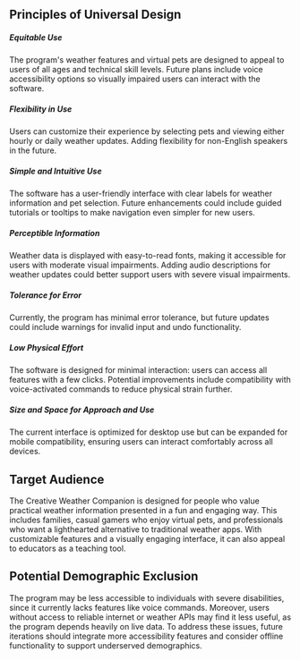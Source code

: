 ## Principles of Universal Design

##### Equitable Use

The program's weather features and virtual pets are designed to appeal to users of all ages and technical skill levels.
Future plans include voice accessibility options so visually impaired users can interact with the software.

##### Flexibility in Use

Users can customize their experience by selecting pets and viewing either hourly or daily weather updates.
Adding flexibility for non-English speakers in the future.

##### Simple and Intuitive Use

The software has a user-friendly interface with clear labels for weather information and pet selection.
Future enhancements could include guided tutorials or tooltips to make navigation even simpler for new users.

##### Perceptible Information

Weather data is displayed with easy-to-read fonts, making it accessible for users with moderate visual impairments.
Adding audio descriptions for weather updates could better support users with severe visual impairments.

##### Tolerance for Error

Currently, the program has minimal error tolerance, but future updates could include warnings for invalid input
and undo functionality.

##### Low Physical Effort

The software is designed for minimal interaction: users can access all features with a few clicks.
Potential improvements include compatibility with voice-activated commands to reduce physical strain further.

##### Size and Space for Approach and Use

The current interface is optimized for desktop use but can be expanded for mobile compatibility, ensuring users can interact comfortably across all devices.

## Target Audience
The Creative Weather Companion is designed for people who value practical weather information presented in a fun and 
engaging way. This includes families, casual gamers who enjoy virtual pets, and professionals who want a lighthearted 
alternative to traditional weather apps. With customizable features and a visually engaging interface, it can also 
appeal to educators as a teaching tool.

## Potential Demographic Exclusion
The program may be less accessible to individuals with severe disabilities, since it currently lacks features 
like voice commands. Moreover, users without access to reliable internet or weather APIs may find it less useful,
as the program depends heavily on live data. To address these issues, future iterations should integrate more
accessibility features and consider offline functionality to support underserved demographics.